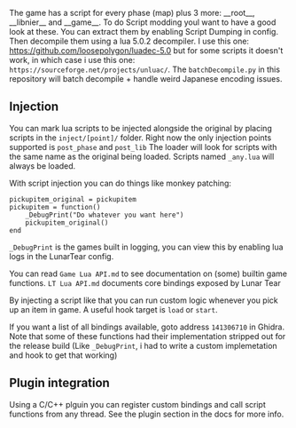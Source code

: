 The game has a script for every phase (map) plus 3 more: \_\_root__, \_\_libnier__ and \_\_game__. To do Script modding youl want to have a good look at these. You can extract them by enabling Script Dumping in config. Then decompile them using a lua 5.0.2 decompiler. I use this one: https://github.com/loosepolygon/luadec-5.0 but for some scripts it doesn't work, in which case i use this one: `https://sourceforge.net/projects/unluac/`. The `batchDecompile.py` in this repository will batch decompile + handle weird Japanese encoding issues.

## Injection

You can mark lua scripts to be injected alongside the original by placing scripts in the `inject/[point]/` folder. Right now the only injection points supported is `post_phase` and `post_lib` The loader will look for scripts with the same name as the original being loaded. Scripts named `_any.lua` will always be loaded.

With script injection you can do things like monkey patching:
```
pickupitem_original = pickupitem
pickupitem = function()
	_DebugPrint("Do whatever you want here")
	pickupitem_original()
end
```
`_DebugPrint` is the games built in logging, you can view this by enabling lua logs in the LunarTear config. 

You can read `Game Lua API.md` to see documentation on (some) builtin game functions. `LT Lua API.md` documents core bindings exposed by Lunar Tear

By injecting a script like that you can run custom logic whenever you pick up an item in game. A useful hook target is `load` or `start`. 

If you want a list of all bindings available, goto address `141306710` in Ghidra. Note that some of these functions had their implementation stripped out for the release build (Like `_DebugPrint`, i had to write a custom implemetation and hook to get that working)

## Plugin integration

Using a C/C++ plguin you can register custom bindings and call script functions from any thread. See the plugin section in the docs for more info.
